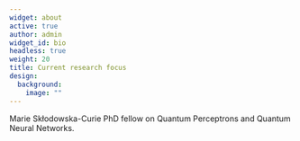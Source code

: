 ```yaml
---
widget: about
active: true
author: admin
widget_id: bio
headless: true
weight: 20
title: Current research focus
design:
  background:
    image: ""
---
```

Marie Skłodowska-Curie PhD fellow on Quantum Perceptrons and Quantum Neural Networks.